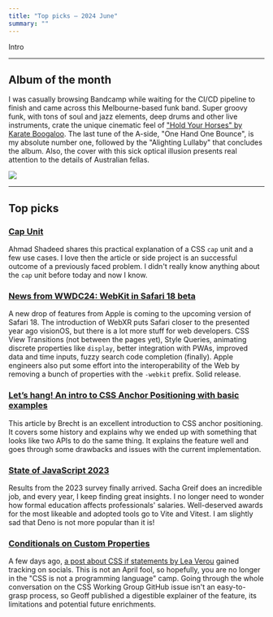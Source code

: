 ```yaml
---
title: "Top picks — 2024 June"
summary: ""
---
```


Intro

---

## Album of the month

I was casually browsing Bandcamp while waiting for the CI/CD pipeline to finish and came across this Melbourne-based funk band. Super groovy funk, with tons of soul and jazz elements, deep drums and other live instruments, crate the unique cinematic feel of ["Hold Your Horses" by Karate Boogaloo](https://www.discogs.com/release/30565777-Karate-Boogaloo-Hold-Your-Horses). The last tune of the A-side, "One Hand One Bounce", is my absolute number one, followed by the "Alighting Lullaby" that concludes the album. Also, the cover with this sick optical illusion presents real attention to the details of Australian fellas.

![](album.jpg)

---

## Top picks

### [Cap Unit](https://ishadeed.com/article/css-cap-unit/)

Ahmad Shadeed shares this practical explanation of a CSS `cap` unit and a few use cases. I love then the article or side project is an successful outcome of a previously faced problem. I didn't really know anything about the `cap` unit before today and now I know.

### [News from WWDC24: WebKit in Safari 18 beta](https://webkit.org/blog/15443/news-from-wwdc24-webkit-in-safari-18-beta/)

A new drop of features from Apple is coming to the upcoming version of Safari 18. The introduction of WebXR puts Safari closer to the presented year ago visionOS, but there is a lot more stuff for web developers. CSS View Transitions (not between the pages yet), Style Queries, animating discrete properties like `display`, better integration with PWAs, improved data and time inputs, fuzzy search code completion (finally). Apple engineers also put some effort into the interoperability of the Web by removing a bunch of properties with the `-webkit` prefix. Solid release.

### [Let’s hang! An intro to CSS Anchor Positioning with basic examples](https://utilitybend.com/blog/lets-hang-an-intro-to-css-anchor-positioning-with-basic-examples)

This article by Brecht is an excellent introduction to CSS anchor positioning. It covers some history and explains why we ended up with something that looks like two APIs to do the same thing. It explains the feature well and goes through some drawbacks and issues with the current implementation.

### [State of JavaScript 2023](https://2023.stateofjs.com/en-US)

Results from the 2023 survey finally arrived. Sacha Greif does an incredible job, and every year, I keep finding great insights. I no longer need to wonder how formal education affects professionals' salaries. Well-deserved awards for the most likeable and adopted tools go to Vite and Vitest. I am slightly sad that Deno is not more popular than it is!

### [Conditionals on Custom Properties](https://geoffgraham.me/conditionals-on-custom-properties/)

A few days ago, [a post about CSS if statements by Lea Verou](https://x.com/LeaVerou/status/1801192208025940200) gained tracking on socials. This is not an April fool, so hopefully, you are no longer in the "CSS is not a programming language" camp. Going through the whole conversation on the CSS Working Group GitHub issue isn't an easy-to-grasp process, so Geoff published a digestible explainer of the feature, its limitations and potential future enrichments.

